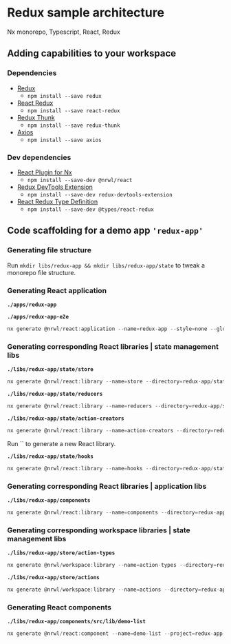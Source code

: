 # Redux sample architecture

Nx monorepo, Typescript, React, Redux

## Adding capabilities to your workspace

### Dependencies

- [Redux](https://www.npmjs.com/package/redux)
  - `npm install --save redux`
- [React Redux](https://www.npmjs.com/package/react-redux)
  - `npm install --save react-redux`
- [Redux Thunk](https://www.npmjs.com/package/redux-thunk)
  - `npm install --save redux-thunk`
- [Axios](https://www.npmjs.com/package/axios)
  - `npm install --save axios`

### Dev dependencies

- [React Plugin for Nx](https://www.npmjs.com/package/@nrwl/react)
  - `npm install --save-dev @nrwl/react`
- [Redux DevTools Extension](https://www.npmjs.com/package/redux-devtools-extension)
  - `npm install --save-dev redux-devtools-extension`
- [React Redux Type Definition](https://www.npmjs.com/package/@types/react-redux)
  - `npm install --save-dev @types/react-redux`

## Code scaffolding for a demo app `'redux-app'`

### Generating file structure

Run `mkdir libs/redux-app && mkdir libs/redux-app/state` to tweak a monorepo file structure.

### Generating React application

**`./apps/redux-app`**

**`./apps/redux-app-e2e`**


```javascript
nx generate @nrwl/react:application --name=redux-app --style=none --globalCss --no-interactive
```

### Generating corresponding React libraries | state management libs

**`./libs/redux-app/state/store`**

```javascript
nx generate @nrwl/react:library --name=store --directory=redux-app/state --appProject=redux-app --no-component --importPath=@redux/store --no-interactive
```

**`./libs/redux-app/state/reducers`**

```javascript
nx generate @nrwl/react:library --name=reducers --directory=redux-app/state --appProject=redux-app --no-component --importPath=@redux/reducers --no-interactive
```

**`./libs/redux-app/state/action-creators`**

```javascript
nx generate @nrwl/react:library --name=action-creators --directory=redux-app/state --appProject=redux-app --no-component --importPath=@redux/action-creators --no-interactive
```

Run `` to generate a new React library.

**`./libs/redux-app/state/hooks`**

```javascript
nx generate @nrwl/react:library --name=hooks --directory=redux-app/state --appProject=redux-app --no-component --importPath=@redux/hooks --no-interactive
```

### Generating corresponding React libraries | application libs

**`./libs/redux-app/components`**

```javascript
nx generate @nrwl/react:library --name=components --directory=redux-app --appProject=redux-app --no-component --importPath=@redux-app/components --no-interactive
```

### Generating corresponding workspace libraries | state management libs

**`./libs/redux-app/store/action-types`**

```javascript
nx generate @nrwl/workspace:library --name=action-types --directory=redux-app/state --importPath=@redux/action-types --unitTestRunner=none --no-interactive
```

**`./libs/redux-app/store/actions`**

```javascript
nx generate @nrwl/workspace:library --name=actions --directory=redux-app/state --importPath=@redux/actions --unitTestRunner=none --no-interactive
```

### Generating React components

**`./libs/redux-app/components/src/lib/demo-list`**

```javascript
nx generate @nrwl/react:component --name=demo-list --project=redux-app-components --export --globalCss --no-interactive
```

